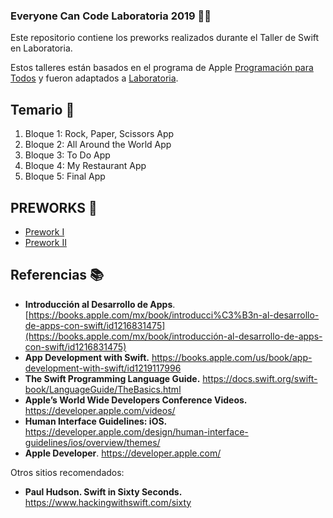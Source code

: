 ### Everyone Can Code Laboratoria 2019 👩‍💻

Este repositorio contiene los preworks realizados durante el Taller de Swift en Laboratoria.

Estos talleres están basados en el programa de Apple [Programación para Todos](https://www.apple.com/mx/everyone-can-code/) y fueron adaptados a [Laboratoria](https://www.laboratoria.la/).

## Temario 🧭

1. Bloque 1: Rock, Paper, Scissors App
2. Bloque 2: All Around the World App
3. Bloque 3: To Do App
4. Bloque 4: My Restaurant App
5. Bloque 5: Final App

## PREWORKS 📓

- [Prework I](https://github.com/AcheZeta/ECC-Laboratoria/blob/master/Week1/Prework/README.md)
- [Prework II](https://github.com/AcheZeta/RockPaperScissors/tree/master/Week2)

## Referencias 📚

- **Introducción al Desarrollo de Apps**. [https://books.apple.com/mx/book/introducci%C3%B3n-al-desarrollo-de-apps-con-swift/id1216831475](https://books.apple.com/mx/book/introducción-al-desarrollo-de-apps-con-swift/id1216831475)
- **App Development with Swift.** https://books.apple.com/us/book/app-development-with-swift/id1219117996
- **The Swift Programming Language Guide.** https://docs.swift.org/swift-book/LanguageGuide/TheBasics.html
- **Apple’s World Wide Developers Conference Videos.** https://developer.apple.com/videos/
- **Human Interface Guidelines: iOS.** https://developer.apple.com/design/human-interface-guidelines/ios/overview/themes/
- **Apple Developer**. https://developer.apple.com/

Otros sitios recomendados:

- **Paul Hudson. Swift in Sixty Seconds.** https://www.hackingwithswift.com/sixty
